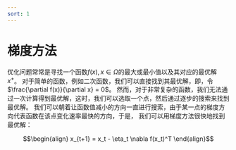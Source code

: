 ```yaml
---
sort: 1
---
```


# 梯度方法

优化问题常常是寻找一个函数$f(x), x\in \Omega$的最大或最小值以及其对应的最优解$x^+$。
对于简单的函数，例如二次函数，我们可以直接找到其最优解，即，令$\frac{\partial f(x)}{\partial x} = 0$。
然而，对于非常复杂的函数，我们无法通过一次计算得到最优解，这时，我们可以选取一个点，然后通过逐步的搜索来找到最优解。
我们可以朝着让函数值减小的方向一直进行搜索，由于某一点的梯度方向代表函数在该点变化速率最快的方向，于是，
我们可以用梯度方法很快地找到最优解：

$$\begin{align}
x_{t+1} = x_t - \eta_t \nabla f(x_t)^T
\end{align}$$
